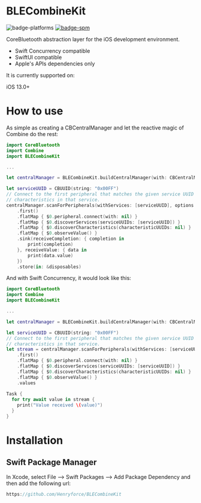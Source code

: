 # BLECombineKit

![badge-platforms][] [![badge-spm][]][spm]

CoreBluetooth abstraction layer for the iOS development environment.

- Swift Concurrency compatible
- SwiftUI compatible
- Apple's APIs dependencies only

It is currently supported on:

iOS 13.0+

# How to use

As simple as creating a CBCentralManager and let the reactive magic of Combine do the rest:

```swift
import CoreBluetooth
import Combine
import BLECombineKit

...

let centralManager = BLECombineKit.buildCentralManager(with: CBCentralManager())

let serviceUUID = CBUUID(string: "0x00FF")
// Connect to the first peripheral that matches the given service UUID and observe all the
// characteristics in that service.
centralManager.scanForPeripherals(withServices: [serviceUUID], options: nil)
    .first()
    .flatMap { $0.peripheral.connect(with: nil) }
    .flatMap { $0.discoverServices(serviceUUIDs: [serviceUUID]) }
    .flatMap { $0.discoverCharacteristics(characteristicUUIDs: nil) }
    .flatMap { $0.observeValue() }
    .sink(receiveCompletion: { completion in
        print(completion)
    }, receiveValue: { data in
        print(data.value)
    })
    .store(in: &disposables)
```

And with Swift Concurrency, it would look like this:

```swift
import CoreBluetooth
import Combine
import BLECombineKit

...

let centralManager = BLECombineKit.buildCentralManager(with: CBCentralManager())

let serviceUUID = CBUUID(string: "0x00FF")
// Connect to the first peripheral that matches the given service UUID and observe all the
// characteristics in that service.
let stream = centralManager.scanForPeripherals(withServices: [serviceUUID], options: nil)
    .first()
    .flatMap { $0.peripheral.connect(with: nil) }
    .flatMap { $0.discoverServices(serviceUUIDs: [serviceUUID]) }
    .flatMap { $0.discoverCharacteristics(characteristicUUIDs: nil) }
    .flatMap { $0.observeValue() }
    .values
    
Task {
  for try await value in stream {
    print("Value received \(value)")
  }
}
```

# Installation

## Swift Package Manager

In Xcode, select File --> Swift Packages --> Add Package Dependency and then add the following url:

```swift
https://github.com/Henryforce/BLECombineKit
```

[badge-platforms]: https://img.shields.io/badge/platforms-iOS%20-lightgrey.svg
[badge-carthage]: https://img.shields.io/badge/Carthage-compatible-4BC51D.svg?style=flat
[badge-spm]: https://img.shields.io/badge/Swift%20Package%20Manager-compatible-brightgreen.svg

[carthage]: https://github.com/Carthage/Carthage
[spm]: https://github.com/apple/swift-package-manager
